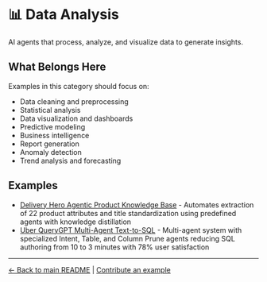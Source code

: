 # 📊 Data Analysis

AI agents that process, analyze, and visualize data to generate insights.

## What Belongs Here

Examples in this category should focus on:
- Data cleaning and preprocessing
- Statistical analysis
- Data visualization and dashboards
- Predictive modeling
- Business intelligence
- Report generation
- Anomaly detection
- Trend analysis and forecasting

## Examples

- [Delivery Hero Agentic Product Knowledge Base](delivery-hero-product-knowledge-base.md) - Automates extraction of 22 product attributes and title standardization using predefined agents with knowledge distillation
- [Uber QueryGPT Multi-Agent Text-to-SQL](uber-querygpt-text-to-sql.md) - Multi-agent system with specialized Intent, Table, and Column Prune agents reducing SQL authoring from 10 to 3 minutes with 78% user satisfaction

---

[← Back to main README](../../README.md) | [Contribute an example](../../CONTRIBUTING.md)

